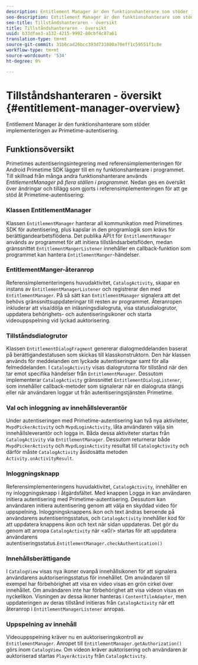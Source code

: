 ```yaml
---
description: Entitlement Manager är den funktionshanterare som stöder implementeringen av Primetime-autentisering.
seo-description: Entitlement Manager är den funktionshanterare som stöder implementeringen av Primetime-autentisering.
seo-title: Tillståndshanteraren - översikt
title: Tillståndshanteraren - översikt
uuid: b33dfae3-a132-4215-9992-80cbf4c87a61
translation-type: tm+mt
source-git-commit: 31b6cad26bcc393d731080a70eff1c59551f1c8e
workflow-type: tm+mt
source-wordcount: '534'
ht-degree: 0%

---
```



# Tillståndshanteraren - översikt {#entitlement-manager-overview}

Entitlement Manager är den funktionshanterare som stöder implementeringen av Primetime-autentisering.

## Funktionsöversikt

Primetimes autentiseringsintegrering med referensimplementeringen för Android Primetime SDK lägger till en ny funktionshanterare i programmet. Till skillnad från många andra funktionshanterare används *EntitlementManager på flera ställen i programmet*. Nedan ges en översikt över ändringar och tillägg som gjorts i referensimplementeringen för att ge stöd åt Primetime-autentisering:

### Klassen EntitlementManager

Klassen `EntitlementManager` hanterar all kommunikation med Primetimes SDK för autentisering, plus kapslar in den programlogik som krävs för berättigandearbetsflödena. Det publika API:t för `EntitlementManager` används av programmet för att initiera tillståndsarbetsflöden, medan gränssnittet `EntitlementMangerListener` innehåller en callback-funktion som programmet kan hantera `EntitlementManger`-händelser.

### EntitlementManger-återanrop

Referensimplementeringens huvudaktivitet, `CatalogActivity`, skapar en instans av `EntitlementManagerListener` och registrerar den med `EntitlementManager`. På så sätt kan `EntitlementManager` signalera att det behövs gränssnittsuppdateringar till resten av programmet. Återanropen inkluderar att visa/dölja en inläsningsdialogruta, visa statusdialogrutor, uppdatera behörighets- och autentiseringsikoner och starta videouppspelning vid lyckad auktorisering.

### Tillståndsdialogrutor

Klassen `EntitlementDialogFragment` genererar dialogmeddelanden baserat på berättigandestatusen som skickas till klasskonstruktorn. Den här klassen används för meddelanden om lyckade autentiseringar samt för alla felmeddelanden. I `CatalogActivity` visas dialogrutorna för tillstånd när den tar emot specifika händelser från `EntitlementManager`. Dessutom implementerar `CatalogActivity` gränssnittet `EntitlementDialogListener`, som innehåller callback-metoder som signalerar när en dialogruta stängs eller när användaren loggar ut från autentiseringstjänsten Primetime.

### Val och inloggning av innehållsleverantör

Under autentiseringen med Primetime-autentisering kan två nya aktiviteter, `MvpdPickerActivity` och `MvpdLoginActivity`, låta användaren välja sin innehållsleverantör och logga in. Båda dessa aktiviteter startas från `CatalogActivity` via `EntitlementManager`. Dessutom returnerar både `MvpdPickerActivity` och `MvpdLoginActivity` resultat till `CatalogActivity` och därför måste `CatalogActivity` åsidosätta metoden `Activity.onActivityResult`.

### Inloggningsknapp

Referensimplementeringens huvudaktivitet, `CatalogActivity`, innehåller en ny inloggningsknapp i åtgärdsfältet. Med knappen Logga in kan användaren initiera autentisering med Primetime-autentisering. Dessutom kan användaren initiera autentisering genom att välja en skyddad video för uppspelning. Inloggningsknappens ikon och text ändras beroende på användarens autentiseringsstatus, och `CatalogActivity` innehåller kod för att uppdatera knappens ikon och text när sidan uppdateras. Det gör du genom att anropa `CatalogActivity` när &lt;a0/> startas för att uppdatera användarens autentiseringsstatus.`EntitlementManager.checkAuthentication()`

### Innehållsberättigande

I `CatalogView` visas nya ikoner ovanpå innehållsikonen för att signalera användarens auktoriseringsstatus för innehållet. Om användaren till exempel har förbehörighet att visa en video visas en grön cirkel över innehållet. Om användaren inte har förbehörighet att visa videon visas en nyckelikon. Visningen av dessa ikoner hanteras i `ContentTileAdapter`, men uppdateringen av deras tillstånd initieras från `CatalogActivity` när ett återanrop i `EntitlementManagerListener` anropas.

### Uppspelning av innehåll

Videouppspelning kräver nu en auktoriseringskontroll av `EntitlementManager`. Anropet till `EntitlementManager.getAuthorization()` görs inom `CatalogView`. Om videon kräver auktorisering och användaren är auktoriserad startas `PlayerActivity` från `CatalogActivity`.

